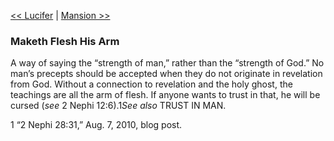 [<< Lucifer](Lucifer)  |  [Mansion >>](Mansion)

### Maketh Flesh His Arm
A way of saying the “strength of man,” rather than the “strength of God.” No man’s precepts should be accepted when they do not originate in revelation from God. Without a connection to revelation and the holy ghost, the teachings are all the arm of flesh. If anyone wants to trust in that, he will be cursed (*see* 2 Nephi 12:6).1*See also* TRUST IN MAN.



1 “2 Nephi 28:31,” Aug. 7, 2010, blog post.